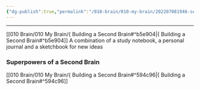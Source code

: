 ```yaml
---
{"dg-publish":true,"permalink":"/010-brain/010-my-brain/202207081946-second-brain/","created":"2022-07-08T19:46:18.000-04:00","updated":"2025-03-20T01:10:44.000-04:00"}
---
```


---

[[010 Brain/010 My Brain/{ Building a Second Brain#^b5e904\|{ Building a Second Brain#^b5e904]]
A combination of a study notebook, a personal journal and a sketchbook for new ideas

### Superpowers of a Second Brain
[[010 Brain/010 My Brain/{ Building a Second Brain#^594c96\|{ Building a Second Brain#^594c96]]
